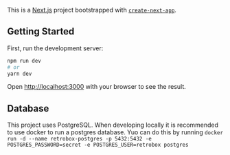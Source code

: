 This is a [Next.js](https://nextjs.org/) project bootstrapped with [`create-next-app`](https://github.com/vercel/next.js/tree/canary/packages/create-next-app).

## Getting Started

First, run the development server:

```bash
npm run dev
# or
yarn dev
```

Open [http://localhost:3000](http://localhost:3000) with your browser to see the result.

## Database

This project uses PostgreSQL. When developing locally it is recommended to use docker to run a postgres database.
Yuo can do this by running `docker run -d --name retrobox-postgres -p 5432:5432 -e POSTGRES_PASSWORD=secret -e POSTGRES_USER=retrobox postgres` 